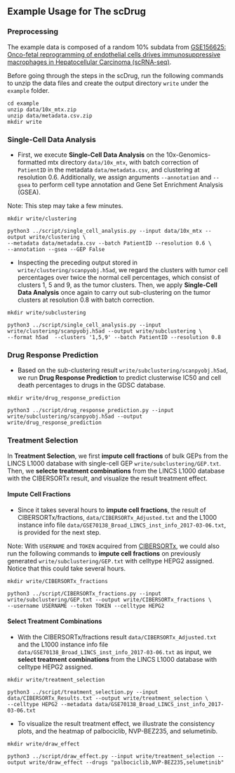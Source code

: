 ## Example Usage for The scDrug

### Preprocessing

The example data is composed of a random 10% subdata from [GSE156625: Onco-fetal reprogramming of endothelial cells drives immunosuppressive macrophages in Hepatocellular Carcinoma (scRNA-seq)](https://www.ncbi.nlm.nih.gov/geo/query/acc.cgi?acc=GSE156625).

Before going through the steps in the scDrug, run the following commands to unzip the data files and create the output directory `write` under the `example` folder. 

```
cd example
unzip data/10x_mtx.zip
unzip data/metadata.csv.zip
mkdir write
```


### Single-Cell Data Analysis

- First, we execute **Single-Cell Data Analysis** on the 10x-Genomics-formatted mtx directory `data/10x_mtx`, with batch correction of `PatientID` in the metadata `data/metadata.csv`, and clustering at resolution 0.6. Additionally, we assign arguments `--annotation` and `--gsea` to perform cell type annotation and Gene Set Enrichment Analysis (GSEA).

Note: This step may take a few minutes.

```
mkdir write/clustering

python3 ../script/single_cell_analysis.py --input data/10x_mtx --output write/clustering \
--metadata data/metadata.csv --batch PatientID --resolution 0.6 \
--annotation --gsea --GEP False
```

- Inspecting the preceding output stored in `write/clustering/scanpyobj.h5ad`, we regard the clusters with tumor cell percentages over twice the normal cell percentages, which consist of clusters 1, 5 and 9, as the tumor clusters. Then, we apply **Single-Cell Data Analysis** once again to carry out sub-clustering on the tumor clusters at resolution 0.8 with batch correction.

```
mkdir write/subclustering

python3 ../script/single_cell_analysis.py --input write/clustering/scanpyobj.h5ad --output write/subclustering \
--format h5ad  --clusters '1,5,9' --batch PatientID --resolution 0.8
```

### Drug Response Prediction

- Based on the sub-clustering result `write/subclustering/scanpyobj.h5ad`, we run **Drug Response Prediction** to predict clusterwise IC50 and cell death percentages to drugs in the GDSC database.

```
mkdir write/drug_response_prediction

python3 ../script/drug_response_prediction.py --input write/subclustering/scanpyobj.h5ad --output write/drug_response_prediction
```


### Treatment Selection

In **Treatment Selection**, we first **impute cell fractions** of bulk GEPs from the LINCS L1000 database with single-cell GEP `write/subclustering/GEP.txt`. Then, we **selecte treatment combinations** from the LINCS L1000 database with the CIBERSORTx result, and visualize the result treatment effect.


#### Impute Cell Fractions

- Since it takes several hours to **impute cell fractions**, the result of CIBERSORTx/fractions, `data/CIBERSORTx_Adjusted.txt` and the L1000 instance info file `data/GSE70138_Broad_LINCS_inst_info_2017-03-06.txt`, is provided for the next step.

Note: With `USERNAME` and `TOKEN` acquired from [CIBERSORTx](https://cibersortx.stanford.edu), we could also run the following commands to **impute cell fractions** on previously generated `write/subclustering/GEP.txt` with celltype HEPG2 assigned. Notice that this could take several hours.

```
mkdir write/CIBERSORTx_fractions

python3 ../script/CIBERSORTx_fractions.py --input write/subclustering/GEP.txt --output write/CIBERSORTx_fractions \
--username USERNAME --token TOKEN --celltype HEPG2
```

#### Select Treatment Combinations

- With the CIBERSORTx/fractions result `data/CIBERSORTx_Adjusted.txt` and the L1000 instance info file `data/GSE70138_Broad_LINCS_inst_info_2017-03-06.txt` as input, we **select treatment combinations** from the LINCS L1000 database with celltype HEPG2 assigned.

```
mkdir write/treatment_selection

python3 ../script/treatment_selection.py --input data/CIBERSORTx_Results.txt --output write/treatment_selection \
--celltype HEPG2 --metadata data/GSE70138_Broad_LINCS_inst_info_2017-03-06.txt
```

- To visualize the result treatment effect, we illustrate the consistency plots, and the heatmap of palbociclib, NVP-BEZ235, and selumetinib.

```
mkdir write/draw_effect

python3 ../script/draw_effect.py --input write/treatment_selection --output write/draw_effect --drugs "palbociclib,NVP-BEZ235,selumetinib"
```
